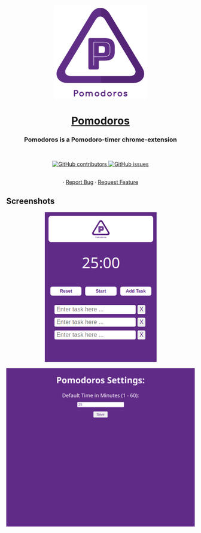 <br />
<p align="center">
  <img width="250px" src="./logo.png" alt="Pomodoros Logo" />
</p>

<p align="center">
  <h1 align="center"><a href="https://github.com/MahdiTa97/pomodoros"><span align='center'>Pomodoros</span> </a></h1>

<h3 align="center">Pomodoros is a Pomodoro-timer chrome-extension</h3>
  <br />
<p align="center">
  <a href='https://github.com/MahdiTa97/pomodoros/graphs/contributors'>
    <img alt="GitHub contributors" src="https://img.shields.io/github/contributors/MahdiTa97/pomodoros?style=for-the-badge">
  </a>
  <a href='https://github.com/MahdiTa97/pomodoros/issues'>
    <img alt="GitHub issues" src="https://img.shields.io/github/issues/MahdiTa97/pomodoros?style=for-the-badge">
  </a>
</p>

<p align="center">
    <br />
    ·
    <a href="https://github.com/MahdiTa97/pomodoros/issues">Report Bug</a>
    ·
    <a href="https://github.com/MahdiTa97/pomodoros/issues">Request Feature</a>
  </p>
</p>

## Screenshots

<p align="center"><img alt="screenshot from popup page" src="./screenshot_popup.png"></p>
<p align="center"><img alt="Screenshot from options page" src="./Screenshot_options.png"></p>
